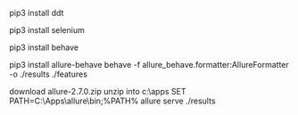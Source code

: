 pip3 install ddt 

pip3 install selenium 

pip3 install behave


pip3 install allure-behave
behave -f allure_behave.formatter:AllureFormatter -o ./results ./features

download allure-2.7.0.zip unzip into c:\apps
SET PATH=C:\Apps\allure\bin;%PATH%
allure serve ./results